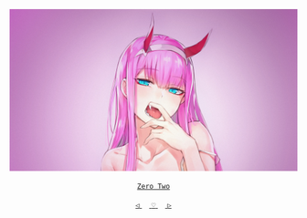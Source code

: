 <div align="center">

 

 [![@ikx7a](https://github.com/ikx7a/Waifu/blob/main/Resources/Zero%20Two.jpg)](https://github.com/ikx7a)


  <a href="https://anilist.co/character/124381/Zero-Two"> `Zero Two` </a>




<a href="https://github.com/ikx7a/Waifu/tree/main/Yor%20Forger"> `◁` </a>ㅤ<a href="https://github.com/ikx7a/Waifu"> `♡` </a>ㅤ<a href="https://github.com/ikx7a/Waifu/tree/main/Asuna%20Yuuki"> `▷` </a>

</div>
